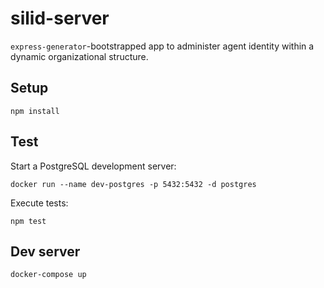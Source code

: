 silid-server
============

`express-generator`-bootstrapped app to administer agent identity within a dynamic organizational structure.


## Setup

```
npm install
```

## Test

Start a PostgreSQL development server:

```
docker run --name dev-postgres -p 5432:5432 -d postgres
```

Execute tests:

```
npm test
```

## Dev server

```
docker-compose up
```


